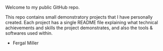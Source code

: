 Welcome to my public GitHub repo. 

This repo contains small demonstratory projects that I have personally created.
Each project has a single README file explaining what technical achievements and skills the project demonstrates, and also the tools & softwares used within.

- Fergal Miller
